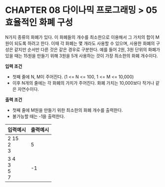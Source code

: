 # CHAPTER 08 다이나믹 프로그래밍 > 05 효율적인 화폐 구성 

N가지 종류의 화폐가 있다. 이 화폐들의 개수를 최소한으로 이용해서 그 가치의 합이 M원이 되도록 하려고 한다. 이때 각 화폐는 몇 개라도 사용할 수 있으며, 사용한 화폐의 구성은 같지만 순서만 다른 것은 같은 경우로 구분한다. 예를 들어 2원, 3원 단위의 화폐가 있을 때는 15원을 만들기 위해 3원을 5개 사용하는 것이 가장 최소한의 화폐 개수이다. 

**입력 조건**
- 첫째 줄에 N, M이 주어진다. (1 <= N <= 100, 1 <= M <= 10,000)
- 이후 N개의 줄에는 각 화폐의 가치가 주어진다. 화폐 가치는 10,000보다 작거나 같은 자연수이다. 

**출력 조건**
- 첫째 줄에 M원을 만들기 위한 최소한의 화폐 개수를 출력한다. 
- 불가능할 때는 -1을 출력한다. 

|입력예시|출력예시|
|---|---|
|2 15<br>2<br>3|5|
|3 4<br>3<br>5<br>7|-1|
